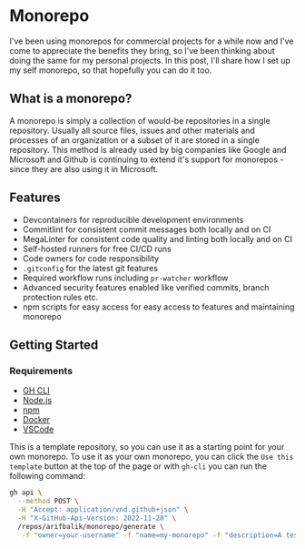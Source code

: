 # Monorepo

I've been using monorepos for commercial projects for a while now and I've come to appreciate the benefits they bring, so I've been thinking about doing the same for my personal projects.  In this post, I'll share how I set up my self monorepo, so that hopefully you can do it too.

## What is a monorepo?

A monorepo is simply a collection of would-be repositories in a single repository. Usually all source files, issues and other materials and processes of an organization or a subset of it are stored in a single repository. This method is already used by big companies like Google and Microsoft and Github is continuing to extend it's support for monorepos -since they are also using it in Microsoft.

## Features

- Devcontainers for reproducible development environments
- Commitlint for consistent commit messages both locally and on CI
- MegaLinter for consistent code quality and linting both locally and on CI
- Self-hosted runners for free CI/CD runs
- Code owners for code responsibility
- `.gitconfig` for the latest git features
- Required workflow runs including `pr-watcher` workflow
- Advanced security features enabled like verified commits, branch protection rules etc.
- npm scripts for easy access for easy access to features and maintaining monorepo

## Getting Started

### Requirements

- [GH CLI](https://cli.github.com/)
- [Node.js](https://nodejs.org/en/)
- [npm](https://www.npmjs.com/)
- [Docker](https://www.docker.com/)
- [VSCode](https://code.visualstudio.com/)

This is a template repository, so you can use it as a starting point for your own monorepo. To use it as your own monorepo, you can click the `Use this template` button at the top of the page or with `gh-cli` you can run the following command:

```bash
gh api \
  --method POST \
  -H "Accept: application/vnd.github+json" \
  -H "X-GitHub-Api-Version: 2022-11-28" \
  /repos/arifbalik/monorepo/generate \
   -f "owner=your-username" -f "name=my-monorepo" -f "description=A test with monorepos"
```
